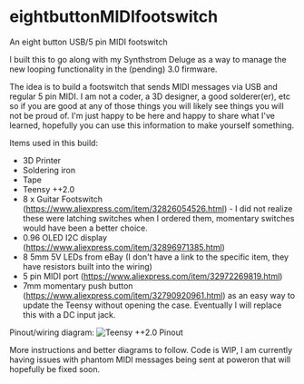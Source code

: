 # eightbuttonMIDIfootswitch
An eight button USB/5 pin MIDI footswitch

I built this to go along with my Synthstrom Deluge as a way to manage the new looping functionality in the (pending) 3.0 firmware. 

The idea is to build a footswitch that sends MIDI messages via USB and regular 5 pin MIDI. I am not a coder, a 3D designer, a good solderer(er), etc so if you are good at any of those things you will likely see things you will not be proud of. I'm just happy to be here and happy to share what I've learned, hopefully you can use this information to make yourself something.

Items used in this build:
- 3D Printer
- Soldering iron
- Tape
- Teensy ++2.0
- 8 x Guitar Footswitch (https://www.aliexpress.com/item/32826054526.html) - I did not realize these were latching switches when I ordered them, momentary switches would have been a better choice.
- 0.96 OLED I2C display (https://www.aliexpress.com/item/32896971385.html)
- 8 5mm 5V LEDs from eBay (I don't have a link to the specific item, they have resistors built into the wiring)
- 5 pin MIDI port (https://www.aliexpress.com/item/32972269819.html)
- 7mm momentary push button (https://www.aliexpress.com/item/32790920961.html) as an easy way to update the Teensy without opening the case. Eventually I will replace this with a DC input jack.

Pinout/wiring diagram:
![Teensy ++2.0 Pinout](https://raw.githubusercontent.com/hunked/eightbuttonMIDIfootswitch/master/pinout.png)

More instructions and better diagrams to follow. 
Code is WIP, I am currently having issues with phantom MIDI messages being sent at poweron that will hopefully be fixed soon.
